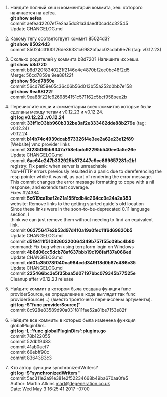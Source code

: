 1. Найдите полный хеш и комментарий коммита, хеш которого начинается на aefea.<br />
<b>git show aefea</b><br>
commit aefead2207ef7e2aa5dc81a34aedf0cad4c32545<br>
Update CHANGELOG.md


2. Какому тегу соответствует коммит 85024d3?<br>
<b>git show 85024d3</b><br>
commit 85024d3100126de36331c6982bfaac02cdab9e76 (tag: v0.12.23)


3. Сколько родителей у коммита b8d720? Напишите их хеши.<br>
<b>git show b8d720</b><br>
commit b8d720f8340221f2146e4e4870bf2ee0bc48f2d5<br>
Merge: 56cd7859e 9ea88f22f<br>
<b>git show 56cd7859e</b><br>
commit 56cd7859e05c36c06b56d013b55a252d0bb7e158<br>
<b>git show 9ea88f22f</b><br>
commit 9ea88f22fc6269854151c571162c5bcf958bee2b


4. Перечислите хеши и комментарии всех коммитов которые были сделаны между тегами v0.12.23 и v0.12.24.<br>
<b>git log  v0.12.23..v0.12.24</b><br>
commit <b>33ff1c03bb960b332be3af2e333462dde88b279e</b> (tag: v0.12.24)<br>
    v0.12.24<br>
commit <b>b14b74c4939dcab573326f4e3ee2a62e23e12f89</b><br>
    [Website] vmc provider links<br>
commit <b>3f235065b9347a758efadc92295b540ee0a5e26e</b><br>
    Update CHANGELOG.md<br>
commit <b>6ae64e247b332925b872447e9ce869657281c2bf</b><br>
    registry: Fix panic when server is unreachable<br>
    Non-HTTP errors previously resulted in a panic due to dereferencing the<br>
    resp pointer while it was nil, as part of rendering the error message.<br>
    This commit changes the error message formatting to cope with a nil<br>
    response, and extends test coverage.<br>
    Fixes #24384<br>
commit <b>5c619ca1baf2e21a155fcdb4c264cc9e24a2a353</b><br>
    website: Remove links to the getting started guide's old location<br>
    Since these links were in the soon-to-be-deprecated 0.11 language section, I<br>
    think we can just remove them without needing to find an equivalent link.<br>
commit <b>06275647e2b53d97d4f0a19a0fec11f6d69820b5</b><br>
    Update CHANGELOG.md<br>
commit <b>d5f9411f5108260320064349b757f55c09bc4b80</b><br>
    command: Fix bug when using terraform login on Windows<br>
commit <b>4b6d06cc5dcb78af637bbb19c198faff37a066ed</b><br>
    Update CHANGELOG.md<br>
commit <b>dd01a35078f040ca984cdd349f18d0b67e486c35</b><br>
    Update CHANGELOG.md<br>
commit <b>225466bc3e5f35baa5d07197bbc079345b77525e</b><br>
    Cleanup after v0.12.23 release


5. Найдите коммит в котором была создана функция func providerSource, ее определение в коде выглядит так func providerSource(...) (вместо троеточего перечислены аргументы).<br>
<b>git log -S"func providerSource("</b><br>
commit 8c928e83589d90a031f811fae52a81be7153e82f


6. Найдите все коммиты в которых была изменена функция globalPluginDirs.<br>
<b>git log -L :'func globalPluginDirs':plugins.go</b><br>
commit 78b122055<br>
commit 52dbf9483<br>
commit 41ab0aef7<br>
commit 66ebff90c<br>
commit 8364383c3


7. Кто автор функции synchronizedWriters?<br>
<b>git log -S"synchronizedWriters"</b><br>
commit 5ac311e2a91e381e2f52234668b49ba670aa0fe5<br>
Author: Martin Atkins <mart@degeneration.co.uk><br>
Date:   Wed May 3 16:25:41 2017 -0700
